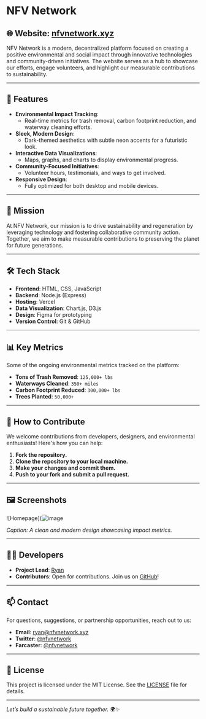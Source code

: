 # NFV Network

## 🌐 Website: [nfvnetwork.xyz](https://nfvnetwork.xyz)

NFV Network is a modern, decentralized platform focused on creating a positive environmental and social impact through innovative technologies and community-driven initiatives. The website serves as a hub to showcase our efforts, engage volunteers, and highlight our measurable contributions to sustainability.

---

## 🚀 Features

- **Environmental Impact Tracking**: 
  - Real-time metrics for trash removal, carbon footprint reduction, and waterway cleaning efforts.
- **Sleek, Modern Design**: 
  - Dark-themed aesthetics with subtle neon accents for a futuristic look.
- **Interactive Data Visualizations**: 
  - Maps, graphs, and charts to display environmental progress.
- **Community-Focused Initiatives**: 
  - Volunteer hours, testimonials, and ways to get involved.
- **Responsive Design**: 
  - Fully optimized for both desktop and mobile devices.

---

## 🌱 Mission

At NFV Network, our mission is to drive sustainability and regeneration by leveraging technology and fostering collaborative community action. Together, we aim to make measurable contributions to preserving the planet for future generations.

---

## 🛠️ Tech Stack

- **Frontend**: HTML, CSS, JavaScript
- **Backend**: Node.js (Express)
- **Hosting**: Vercel
- **Data Visualization**: Chart.js, D3.js
- **Design**: Figma for prototyping
- **Version Control**: Git & GitHub

---

## 📊 Key Metrics

Some of the ongoing environmental metrics tracked on the platform:
- **Tons of Trash Removed**: `125,000+ lbs`
- **Waterways Cleaned**: `350+ miles`
- **Carbon Footprint Reduced**: `300,000+ lbs`
- **Trees Planted**: `50,000+`

---

## 🤝 How to Contribute

We welcome contributions from developers, designers, and environmental enthusiasts! Here's how you can help:
1. **Fork the repository.**
2. **Clone the repository to your local machine.**
3. **Make your changes and commit them.**
4. **Push to your fork and submit a pull request.**

---

## 🖼️ Screenshots

![Homepage](![image](https://github.com/user-attachments/assets/08dfc916-98ea-4003-a367-7421e8f045ab)

*Caption: A clean and modern design showcasing impact metrics.*

---

## 🧑‍💻 Developers

- **Project Lead**: [Ryan](https://github.com/yourprofile)
- **Contributors**: Open for contributions. Join us on [GitHub](https://github.com/nfvnetwork)!

---

## 📫 Contact

For questions, suggestions, or partnership opportunities, reach out to us:
- **Email**: ryan@nfvnetwork.xyz
- **Twitter**: [@nfvnetwork](https://twitter.com/nfvnetwork)
- **Farcaster**: [@nfvnetwork](https://warpcast.com/nfvnetwork)

---

## 📄 License

This project is licensed under the MIT License. See the [LICENSE](LICENSE) file for details.

---

*Let’s build a sustainable future together.* 🌍✨

